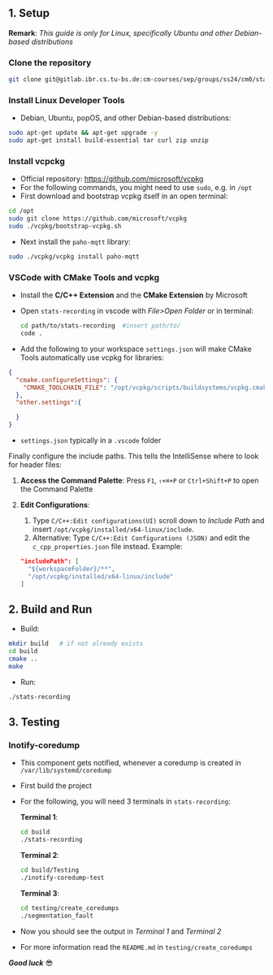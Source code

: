## 1. Setup

  **Remark**: *This guide is only for Linux, specifically Ubuntu and other Debian-based distributions*
  
### Clone the repository

```bash
git clone git@gitlab.ibr.cs.tu-bs.de:cm-courses/sep/groups/ss24/cm0/stats-recording.git
```

### Install Linux Developer Tools

- Debian, Ubuntu, popOS, and other Debian-based distributions:
  
```bash
sudo apt-get update && apt-get upgrade -y
sudo apt-get install build-essential tar curl zip unzip
```

### Install vcpckg
- Official repository: https://github.com/microsoft/vcpkg
- For the following commands, you might need to use `sudo`, e.g. in `/opt`
- First download and bootstrap vcpkg itself in an open terminal:

```bash
cd /opt
sudo git clone https://github.com/microsoft/vcpkg
sudo ./vcpkg/bootstrap-vcpkg.sh
```

- Next install the `paho-mqtt` library:

```bash
sudo ./vcpkg/vcpkg install paho-mqtt
```

### VSCode with CMake Tools and vcpkg
- Install the **C/C++ Extension** and the **CMake Extension** by Microsoft
- Open `stats-recording` in vscode with *File>Open Folder* or in terminal:
   
  ```bash
  cd path/to/stats-recording  #insert path/to/
  code .
  ```

- Add the following to your workspace `settings.json` will make CMake Tools automatically use vcpkg for libraries:

```json
{
  "cmake.configureSettings": {
    "CMAKE_TOOLCHAIN_FILE": "/opt/vcpkg/scripts/buildsystems/vcpkg.cmake"
  },
  "other.settings":{

  }
}
```

- `settings.json` typically in a `.vscode` folder

Finally configure the include paths. This tells the IntelliSense where to look for header files:

  1. **Access the Command Palette**: Press `F1`, `⇧+⌘+P` or `Ctrl+Shift+P` to open the Command Palette
  2. **Edit Configurations**: 
     1. Type `C/C++:Edit configurations(UI)` scroll down to *Include Path* and insert 
     `/opt/vcpkg/installed/x64-linux/include`. 
     2. Alternative: Type `C/C++:Edit Configurations (JSON)` and edit the `c_cpp_properties.json` file instead.
Example:
     
      ```json
      "includePath": [
        "${workspaceFolder}/**",
        "/opt/vcpkg/installed/x64-linux/include"
      ]
      ```

## 2. Build and Run

- Build:
  
```bash
mkdir build   # if not already exists
cd build
cmake ..
make
```

- Run:
```bash
./stats-recording
```

## 3. Testing

### Inotify-coredump

- This component gets notified, whenever a coredump is created in `/var/lib/systemd/coredump`
- First build the project
- For the following, you will need 3 terminals in `stats-recording`:

  **Terminal 1**:

  ```bash
  cd build
  ./stats-recording
  ```

  **Terminal 2**:

  ```bash
  cd build/Testing
  ./inotify-coredump-test
  ```

  **Terminal 3**:

  ```bash
  cd testing/create_coredumps
  ./segmentation_fault
  ```

- Now you should see the output in *Terminal 1* and *Terminal 2*

- For more information read the `README.md` in `testing/create_coredumps`

***Good luck*** :sunglasses: